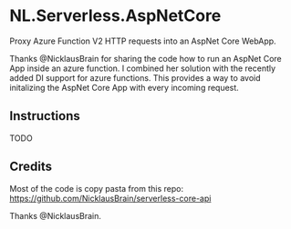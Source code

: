 # NL.Serverless.AspNetCore
Proxy Azure Function V2 HTTP requests into an AspNet Core WebApp.

Thanks @NicklausBrain for sharing the code how to run an AspNet Core App inside an azure function. I combined her solution with the recently added DI support for azure functions. This provides a way to avoid initalizing the AspNet Core App with every incoming request.

## Instructions
TODO

## Credits
Most of the code is copy pasta from this repo:
https://github.com/NicklausBrain/serverless-core-api

Thanks @NicklausBrain.